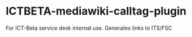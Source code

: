# ICTBETA-mediawiki-calltag-plugin
For ICT-Beta service desk internal use. Generates links to ITS/FSC
